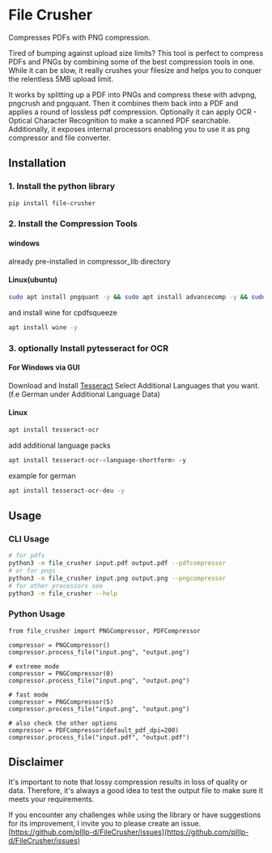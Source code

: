 # File Crusher
Compresses PDFs with PNG compression.

Tired of bumping against upload size limits? This tool is perfect to compress PDFs and PNGs by combining some of the best compression tools in one.
While it can be slow, it really crushes your filesize and helps you to conquer the relentless 5MB upload limit.

It works by splitting up a PDF into PNGs and compress these with advpng, pngcrush and pngquant. Then it combines them back into a PDF and applies a round of lossless pdf compression. Optionally it can apply OCR - Optical Character Recognition to make a scanned PDF searchable.
Additionally, it exposes internal processors enabling you to use it as png compressor and file converter.

## Installation

### 1. Install the python library

```bash
pip install file-crusher
```

### 2. Install the Compression Tools

#### windows
already pre-installed in compressor_lib directory

#### Linux(ubuntu)

```bash
sudo apt install pngquant -y && sudo apt install advancecomp -y && sudo apt install pngcrush -y
```
and install wine for cpdfsqueeze
```bash
apt install wine -y
```

### 3. optionally Install pytesseract for OCR

#### For Windows via GUI
Download and Install [Tesseract](https://github.com/UB-Mannheim/tesseract/wiki)
Select Additional Languages that you want. (f.e German under Additional Language Data)

#### Linux
```bash
apt install tesseract-ocr
```

add additional language packs
```bash
apt install tesseract-ocr-<language-shortform> -y
```

example for german
```bash
apt install tesseract-ocr-deu -y
```

## Usage

### CLI Usage
```bash
# for pdfs
python3 -m file_crusher input.pdf output.pdf --pdfcompressor
# or for pngs
python3 -m file_crusher input.png output.png --pngcompressor
# for other processors see
python3 -m file_crusher --help
```

### Python Usage
```python3
from file_crusher import PNGCompressor, PDFCompressor

compressor = PNGCompressor()
compressor.process_file("input.png", "output.png")

# extreme mode
compressor = PNGCompressor(0)
compressor.process_file("input.png", "output.png")

# fast mode
compressor = PNGCompressor(5)
compressor.process_file("input.png", "output.png")

# also check the other options
compressor = PDFCompressor(default_pdf_dpi=200)
compressor.process_file("input.pdf", "output.pdf")
```

## Disclaimer

It's important to note that lossy compression results in loss of quality or data.
Therefore, it's always a good idea to test the output file to make sure it meets your requirements.

If you encounter any challenges while using the library or have suggestions for its improvement, I invite you to please create an issue. [https://github.com/pIlIp-d/FileCrusher/issues](https://github.com/pIlIp-d/FileCrusher/issues)
